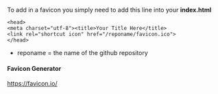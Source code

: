 To add in a favicon you simply need to add this line
into your **index.html**

```
<head>
<meta charset="utf-8"><title>Your Title Here</title>
<link rel="shortcut icon" href="/reponame/favicon.ico">
</head>
```

* reponame = the name of the github repository

#### Favicon Generator

https://favicon.io/
